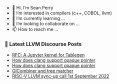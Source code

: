 - 👋 Hi, I’m Sean Perry
- 👀 I’m interested in compilers (c++, COBOL, llvm)
- 🌱 I’m currently learning ...
- 💞️ I’m looking to collaborate on ...
- 📫 How to reach me ...

<!---
s66perry/s66perry is a ✨ special ✨ repository because its `README.md` (this file) appears on your GitHub profile.
You can click the Preview link to take a look at your changes.
--->
### 📕 Latest LLVM Discourse Posts

<!-- DISCOURSE-LLVM:START -->
- [RFC: A Jupyter kernel for Tablegen](https://discourse.llvm.org/t/rfc-a-jupyter-kernel-for-tablegen/65003#post_4)
- [How does clang support opaque pointer](https://discourse.llvm.org/t/how-does-clang-support-opaque-pointer/65015#post_2)
- [How does clang support opaque pointer](https://discourse.llvm.org/t/how-does-clang-support-opaque-pointer/65015#post_1)
- [GICombiner and tree matcher](https://discourse.llvm.org/t/gicombiner-and-tree-matcher/65014#post_1)
- [RISC-V LLVM sync-up call 1st September 2022](https://discourse.llvm.org/t/risc-v-llvm-sync-up-call-1st-september-2022/65013#post_1)
<!-- DISCOURSE-LLVM:END -->
